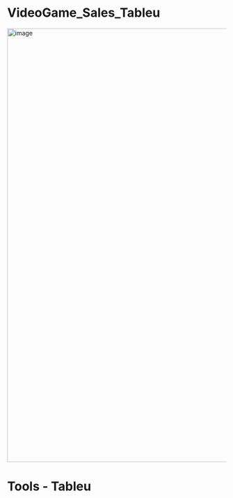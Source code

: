 # VideoGame_Sales_Tableu
<img width="1919" height="996" alt="image" src="https://github.com/user-attachments/assets/efaebb4a-d3b8-4baa-a76e-7fef1754b504" />

# Tools - Tableu
